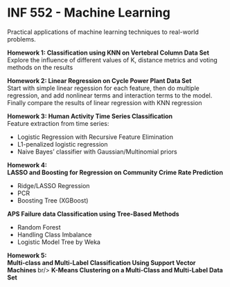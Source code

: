 # INF 552 - Machine Learning
Practical applications of machine learning techniques to real-world problems.

<b>Homework 1: Classification using KNN on Vertebral Column Data Set </b> <br/>
Explore the influence of different values of K, distance metrics and voting methods on the results


<b>Homework 2: Linear Regression on Cycle Power Plant Data Set </b><br/>
Start with simple linear regession for each feature, then do multiple regression, and add nonlinear terms and interaction terms to the model. Finally compare the results of linear regression with KNN regression

<b> Homework 3: Human Activity Time Series Classification </b><br/>
Feature extraction from time series:
- Logistic Regression with Recursive Feature Elimination
- L1-penalized logistic regression
- Naive Bayes’ classifier with Gaussian/Multinomial priors

<b> Homework 4: <br/>
  LASSO and Boosting for Regression on Community Crime Rate Prediction </b>
  - Ridge/LASSO Regression
  - PCR
  - Boosting Tree (XGBoost)
  
  <b> APS Failure data Classification using Tree-Based Methods </b> <br/>
  - Random Forest
  - Handling Class Imbalance
  - Logistic Model Tree by Weka
  
<b> Homework 5: <br/>
  Multi-class and Multi-Label Classification Using Support Vector Machines </b> br/>
  <b> K-Means Clustering on a Multi-Class and Multi-Label Data Set </b> <br/>

